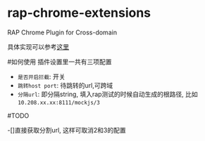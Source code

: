 # rap-chrome-extensions
RAP Chrome Plugin for Cross-domain


具体实现可以参考[这里](http://blog.loujiwei.cn/2016/12/07/%E7%BD%91%E9%A1%B5%E5%89%8D%E7%AB%AF/2016-12-07-%20Chrome%E6%8F%92%E4%BB%B6%E7%BC%96%E5%86%99--Rap%E8%B7%A8%E5%9F%9F%E6%8F%92%E4%BB%B6/)

#如何使用
插件设置里一共有三项配置

- `是否开启拦截`: 开关
- `跳转host port`: 待跳转的url,可跨域
- `分隔url`: 即分隔string, 填入rap测试的时候自动生成的根路径, 比如`10.208.xx.xx:8111/mockjs/3`

#TODO

-[]直接获取分割url, 这样可取消2和3的配置
